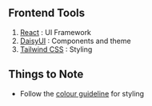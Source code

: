 ## Frontend Tools

1. [React](https://react.dev/learn/your-first-component) : UI Framework
2. [DaisyUI](https://v5.daisyui.com/components/) : Components and theme
3. [Tailwind CSS](https://tailwindcss.com/docs/styling-with-utility-classes) : Styling

## Things to Note

- Follow the [colour guideline](https://v5.daisyui.com/docs/colors/) for styling
